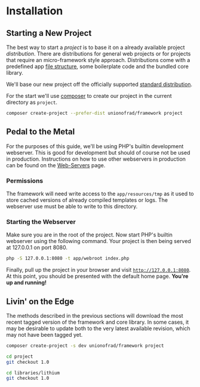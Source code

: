 # Installation

## Starting a New Project

The best way to start a *project* is to base it on a already available project *distribution*. There are distributions for general web projects or for projects that require an micro-framework style approach.
Distributions come with a predefined app [file structure](../architecture/file-structure.md), some boilerplate code and the bundled core library.

We'll base our new project off the officially supported [standard distribution](https://github.com/UnionOfRAD/framework).

For the start we'll use [composer](https://getcomposer.org/) to create our project in
the current directory as `project`.

```bash
composer create-project --prefer-dist unionofrad/framework project
```

## Pedal to the Metal

For the purposes of this guide, we'll be using PHP's builtin development webserver. This is good for development but should of course not be used in production. Instructions on how to use other
webservers in production can be found on the [Web-Servers](web-servers) page.

### Permissions

The framework will need write access to the `app/resources/tmp` as it used to store cached versions of
already compiled templates or logs. The webserver use must be able to write to this directory.

### Starting the Webserver

Make sure you are in the root of the project. Now start PHP's builtin webserver using the following command. Your project is then being served at 127.0.0.1 on port 8080.

```bash
php -S 127.0.0.1:8080 -t app/webroot index.php
```

Finally, pull up the project in your browser and visit [`http://127.0.0.1:8080`](http://127.0.0.1:8080).
At this point, you should be presented with the default home page. **You're up and running!**


## Livin' on the Edge

The methods described in the previous sections will download the most recent tagged version of
the framework and core library. In some cases, it may be desirable to update both to the very
latest available revision, which may not have been tagged yet.

```bash
composer create-project -s dev unionofrad/framework project

cd project
git checkout 1.0

cd libraries/lithium
git checkout 1.0
```

